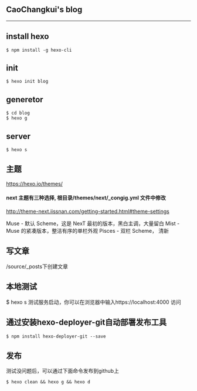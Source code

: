## CaoChangkui's blog
---

## install hexo
```
$ npm install -g hexo-cli
```

## init
```
$ hexo init blog
```

## generetor
```
$ cd blog
$ hexo g
```

## server
```
$ hexo s
```

## 主题

https://hexo.io/themes/

#### next 主题有三种选择, 根目录/themes/next/_congig.yml 文件中修改
http://theme-next.iissnan.com/getting-started.html#theme-settings

Muse - 默认 Scheme，这是 NexT 最初的版本，黑白主调，大量留白
Mist - Muse 的紧凑版本，整洁有序的单栏外观
Pisces - 双栏 Scheme， 清新

## 写文章

/source/_posts下创建文章

## 本地测试
$ hexo s
测试服务启动，你可以在浏览器中输入https://localhost:4000 访问

## 通过安装hexo-deployer-git自动部署发布工具

```
$ npm install hexo-deployer-git --save
```

## 发布

测试没问题后，可以通过下面命令发布到github上

```
$ hexo clean && hexo g && hexo d
```




